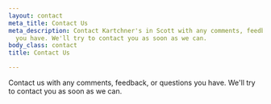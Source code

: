 ```yaml
---
layout: contact
meta_title: Contact Us
meta_description: Contact Kartchner's in Scott with any comments, feedback, or questions
  you have. We'll try to contact you as soon as we can.
body_class: contact
title: Contact Us

---
```

Contact us with any comments, feedback, or questions you have. We'll try to contact you as soon as we can.